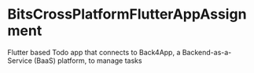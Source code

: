 # BitsCrossPlatformFlutterAppAssignment
Flutter based Todo app that connects to Back4App, a Backend-as-a-Service (BaaS) platform, to manage tasks
